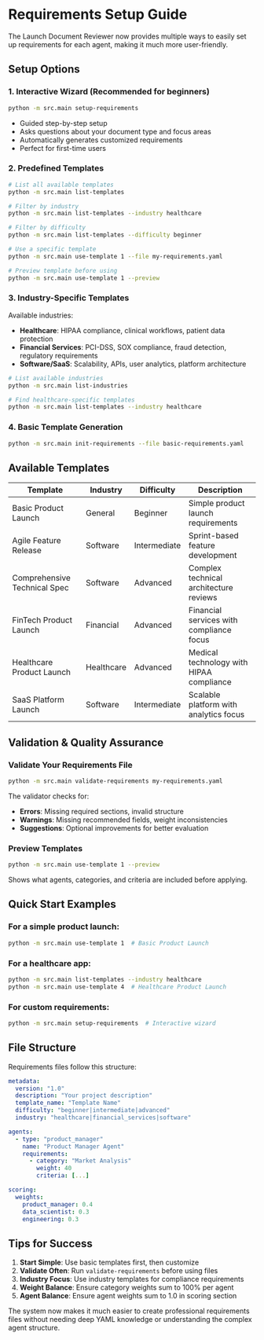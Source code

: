 # Requirements Setup Guide

The Launch Document Reviewer now provides multiple ways to easily set up requirements for each agent, making it much more user-friendly.

## Setup Options

### 1. Interactive Wizard (Recommended for beginners)
```bash
python -m src.main setup-requirements
```
- Guided step-by-step setup
- Asks questions about your document type and focus areas
- Automatically generates customized requirements
- Perfect for first-time users

### 2. Predefined Templates
```bash
# List all available templates
python -m src.main list-templates

# Filter by industry
python -m src.main list-templates --industry healthcare

# Filter by difficulty
python -m src.main list-templates --difficulty beginner

# Use a specific template
python -m src.main use-template 1 --file my-requirements.yaml

# Preview template before using
python -m src.main use-template 1 --preview
```

### 3. Industry-Specific Templates

Available industries:
- **Healthcare**: HIPAA compliance, clinical workflows, patient data protection
- **Financial Services**: PCI-DSS, SOX compliance, fraud detection, regulatory requirements  
- **Software/SaaS**: Scalability, APIs, user analytics, platform architecture

```bash
# List available industries
python -m src.main list-industries

# Find healthcare-specific templates
python -m src.main list-templates --industry healthcare
```

### 4. Basic Template Generation
```bash
python -m src.main init-requirements --file basic-requirements.yaml
```

## Available Templates

| Template | Industry | Difficulty | Description |
|----------|----------|------------|-------------|
| Basic Product Launch | General | Beginner | Simple product launch requirements |
| Agile Feature Release | Software | Intermediate | Sprint-based feature development |
| Comprehensive Technical Spec | Software | Advanced | Complex technical architecture reviews |
| FinTech Product Launch | Financial | Advanced | Financial services with compliance focus |
| Healthcare Product Launch | Healthcare | Advanced | Medical technology with HIPAA compliance |
| SaaS Platform Launch | Software | Intermediate | Scalable platform with analytics focus |

## Validation & Quality Assurance

### Validate Your Requirements File
```bash
python -m src.main validate-requirements my-requirements.yaml
```

The validator checks for:
- **Errors**: Missing required sections, invalid structure
- **Warnings**: Missing recommended fields, weight inconsistencies
- **Suggestions**: Optional improvements for better evaluation

### Preview Templates
```bash
python -m src.main use-template 1 --preview
```
Shows what agents, categories, and criteria are included before applying.

## Quick Start Examples

### For a simple product launch:
```bash
python -m src.main use-template 1  # Basic Product Launch
```

### For a healthcare app:
```bash
python -m src.main list-templates --industry healthcare
python -m src.main use-template 4  # Healthcare Product Launch
```

### For custom requirements:
```bash
python -m src.main setup-requirements  # Interactive wizard
```

## File Structure

Requirements files follow this structure:
```yaml
metadata:
  version: "1.0"
  description: "Your project description"
  template_name: "Template Name"
  difficulty: "beginner|intermediate|advanced"
  industry: "healthcare|financial_services|software"

agents:
  - type: "product_manager"
    name: "Product Manager Agent"
    requirements:
      - category: "Market Analysis"
        weight: 40
        criteria: [...]

scoring:
  weights:
    product_manager: 0.4
    data_scientist: 0.3
    engineering: 0.3
```

## Tips for Success

1. **Start Simple**: Use basic templates first, then customize
2. **Validate Often**: Run `validate-requirements` before using files
3. **Industry Focus**: Use industry templates for compliance requirements
4. **Weight Balance**: Ensure category weights sum to 100% per agent
5. **Agent Balance**: Ensure agent weights sum to 1.0 in scoring section

The system now makes it much easier to create professional requirements files without needing deep YAML knowledge or understanding the complex agent structure.